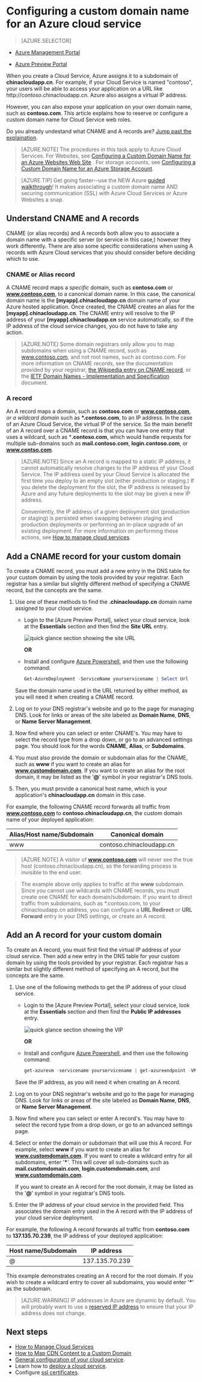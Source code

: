 <properties
	pageTitle="Configure a custom domain name in Cloud Services  | Windows Azure"
	description="Learn how to expose your Azure application or data to the internet on a custom domain by configuring DNS settings.  These examples use the Azure Management Portal."
	services="cloud-services"
	documentationCenter=".net"
	authors="Thraka"
	manager="timlt"
	editor=""/>

<tags
	ms.service="cloud-services"
	ms.date="09/22/2015"
	wacn.date=""/>

# Configuring a custom domain name for an Azure cloud service

> [AZURE.SELECTOR]
- [Azure Management Portal](/documentation/articles/cloud-services-custom-domain-name)
<!-- deleted by customization
- [Azure Management Portal](/documentation/articles/cloud-services-custom-domain-name-portal)

When you create a Cloud Service, Azure assigns it to a subdomain of **chinacloudapp.cn**. For example, if your Cloud Service is named "contoso", your users will be able to access your application on a URL like http://contoso.chinacloudapp.cn. Azure also assigns a virtual IP address.
-->
<!-- keep by customization: begin -->
- [Azure Preview Portal](/documentation/articles/cloud-services-custom-domain-name-portal)

When you create a Cloud Service, Azure assigns it to a subdomain of **chinacloudapp.cn**. For example, if your Cloud Service is named "contoso", your users will be able to access your application on a URL like http://*contoso*.chinacloudapp.cn. Azure also assigns a virtual IP address.
<!-- keep by customization: end -->

However, you can also expose your application on your own domain name, such as **contoso.com**. This article explains how to reserve or configure a custom domain name for Cloud Service web roles.

Do you already undestand what CNAME and A records are? [Jump past the explaination](#add-a-cname-record-for-your-custom-domain).

> [AZURE.NOTE]
> The procedures in this task apply to Azure Cloud Services. For Websites, see [Configuring a Custom Domain Name for an Azure <!-- deleted by customization Websites](/documentation/articles/web-sites-custom-domain-name) --><!-- keep by customization: begin --> Websites Web Site](/documentation/articles/app-service-web/web-sites-custom-domain-name) <!-- keep by customization: end -->. For storage accounts, see [Configuring a Custom Domain Name for an Azure Storage Account](/documentation/articles/storage-custom-domain-name).

<p/>

> [AZURE.TIP]
> Get going faster--use the NEW Azure [guided <!-- deleted by customization walkthrough](http://support.microsoft.com/kb/2990804)! --><!-- keep by customization: begin --> walkthrough](http://support.microsoft.com/zh-cn/kb/2990804)! <!-- keep by customization: end -->  It makes associating a custom domain name AND securing communication (SSL) with Azure Cloud Services or Azure Websites a snap.

## Understand CNAME and A records

CNAME (or alias records) and A records both allow you to associate a domain name with a specific server (or service in this case,) however they work differently. There are also some specific considerations when using A records with Azure Cloud services that you should consider before deciding which to use.

### CNAME or Alias record

A CNAME record maps a *specific* domain, such as **contoso.com** or **www.contoso.com**, to a canonical domain name. In this case, the canonical domain name is the **[myapp].chinacloudapp.cn** domain name of your Azure hosted application. Once created, the CNAME creates an alias for the **[myapp].chinacloudapp.cn**. The CNAME entry will resolve to the IP address of your **[myapp].chinacloudapp.cn** service automatically, so if the IP address of the cloud service changes, you do not have to take any action.

> [AZURE.NOTE]
> Some domain registrars only allow you to map subdomains when using a CNAME record, such as www.contoso.com, and not root names, such as contoso.com. For more information on CNAME records, see the documentation provided by your registrar, [the Wikipedia entry on CNAME record](http://en.wikipedia.org/wiki/CNAME_record), or the [IETF Domain Names - Implementation and Specification](http://tools.ietf.org/html/rfc1035) document.

### A record

An *A* record maps a domain, such as **contoso.com** or **www.contoso.com**, *or a wildcard domain* such as **\*.contoso.com**, to an IP address. In the case of an Azure Cloud Service, the virtual IP of the service. So the main benefit of an A record over a CNAME record is that you can have one entry that uses a wildcard, such as \***.contoso.com**, which would handle requests for multiple sub-domains such as **mail.contoso.com**, **login.contoso.com**, or **www.contso.com**.

> [AZURE.NOTE]
> Since an A record is mapped to a static IP address, it cannot automatically resolve changes to the IP address of your Cloud Service. The IP address used by your Cloud Service is allocated the first time you deploy to an empty slot (either production or staging.) If you delete the deployment for the slot, the IP address is released by Azure and any future deployments to the slot may be given a new IP address.
>
> Conveniently, the IP address of a given deployment slot (production or staging) is persisted when swapping between staging and production deployments or performing an in-place upgrade of an existing deployment. For more information on performing these actions, see [How to manage cloud services](/documentation/articles/cloud-services-how-to-manage).


## Add a CNAME record for your custom domain

To create a CNAME record, you must add a new entry in the DNS table for your custom domain by using the tools provided by your registrar. Each registrar has a similar but slightly different method of specifying a CNAME record, but the concepts are the same.

1. Use one of these methods to find the **.chinacloudapp.cn** domain name assigned to your cloud service.

    * Login to the [Azure <!-- deleted by customization Management --><!-- keep by customization: begin --> Preview <!-- keep by customization: end --> Portal], select your cloud service, look at the **Essentials** section and then find the **Site URL** entry.

        ![quick glance section showing the site URL][csurl]
            
        **OR**
  
    * Install and configure [Azure Powershell](/documentation/articles/powershell-install-configure), and then use the following command:

        ```powershell
        Get-AzureDeployment -ServiceName yourservicename | Select Url
        ```
    
    Save the domain name used in the URL returned by either method, as you will need it when creating a CNAME record.

1.  Log on to your DNS registrar's website and go to the page for managing DNS. Look for links or areas of the site labeled as **Domain Name**, **DNS**, or **Name Server Management**.

2.  Now find where you can select or enter CNAME's. You may have to select the record type from a drop down, or go to an advanced settings page. You should look for the words **CNAME**, **Alias**, or **Subdomains**.

3.  You must also provide the domain or subdomain alias for the CNAME, such as **www** if you want to create an alias for **www.customdomain.com**. If you want to create an alias for the root domain, it may be listed as the '**@**' symbol in your registrar's DNS tools.

4. Then, you must provide a canonical host name, which is your application's **chinacloudapp.cn** domain in this case.

For example, the following CNAME record forwards all traffic from **www.contoso.com** to **contoso.chinacloudapp.cn**, the custom domain name of your deployed application:

| Alias/Host name/Subdomain | Canonical domain     |
| ------------------------- | -------------------- |
| www                       | contoso.chinacloudapp.cn |

> [AZURE.NOTE]
A visitor of **www.contoso.com** will never see the true host
(contoso.chinacloudapp.cn), so the forwarding process is invisible to the
end user.

> The example above only applies to traffic at the **www** subdomain. Since you cannot use wildcards with CNAME records, you must create one CNAME for each domain/subdomain. If you want to direct  traffic from subdomains, such as *.contoso.com, to your chinacloudapp.cn address, you can configure a **URL Redirect** or **URL Forward** entry in your DNS settings, or create an A record.


## Add an A record for your custom domain

To create an A record, you must first find the virtual IP address of your cloud service. Then add a new entry in the DNS table for your custom domain by using the tools provided by your registrar. Each registrar has a similar but slightly different method of specifying an A record, but the concepts are the same.

1. Use one of the following methods to get the IP address of your cloud service.

    * Login to the [Azure <!-- deleted by customization Management --><!-- keep by customization: begin --> Preview <!-- keep by customization: end --> Portal], select your cloud service, look at the **Essentials** section and then find the **Public IP addresses** entry.

        ![quick glance section showing the VIP][vip]

        **OR**

    * Install and configure [Azure Powershell](/documentation/articles/powershell-install-configure), and then use the following command:

        ```powershell
        get-azurevm -servicename yourservicename | get-azureendpoint -VM {$_.VM} | select Vip
        ```
    
    Save the IP address, as you will need it when creating an A record.

1.  Log on to your DNS registrar's website and go to the page for managing DNS. Look for links or areas of the site labeled as **Domain Name**, **DNS**, or **Name Server Management**.

2.  Now find where you can select or enter A record's. You may have to select the record type from a drop down, or go to an advanced settings page.

3. Select or enter the domain or subdomain that will use this A record. For example, select **www** if you want to create an alias for **www.customdomain.com**. If you want to create a wildcard entry for all subdomains, enter '__*__'. This will cover all sub-domains such as **mail.customdomain.com**, **login.customdomain.com**, and **www.customdomain.com**.

    If you want to create an A record for the root domain, it may be listed as the '**@**' symbol in your registrar's DNS tools.

4. Enter the IP address of your cloud service in the provided field. This associates the domain entry used in the A record with the IP address of your cloud service deployment.

For example, the following A record forwards all traffic from **contoso.com** to **137.135.70.239**, the IP address of your deployed application:

| Host name/Subdomain | IP address     |
| ------------------- | -------------- |
| @                   | 137.135.70.239 |


This example demonstrates creating an A record for the root domain. If you wish to create a wildcard entry to cover all subdomains, you would enter '__*__' as the subdomain.

>[AZURE.WARNING]
>IP addresses in Azure are dynamic by default. You will probably want to use a [reserved IP address](/documentation/articles/virtual-networks-reserved-public-ip) to ensure that your IP address does not change.

## Next steps

* [How to Manage Cloud Services](/documentation/articles/cloud-services-how-to-manage)
* [How to Map CDN Content to a Custom Domain](/documentation/articles/cdn-map-content-to-custom-domain)
* [General configuration of your cloud service](/documentation/articles/cloud-services-how-to-configure-portal).
* Learn how to [deploy a cloud service](/documentation/articles/cloud-services-how-to-create-deploy-portal).
* Configure [ssl certificates](/documentation/articles/cloud-services-configure-ssl-certificate-portal).

[Expose Your Application on a Custom Domain]: #access-app
[Add a CNAME Record for Your Custom Domain]: #add-cname
[Expose Your Data on a Custom Domain]: #access-data
[VIP swaps]: http://msdn.microsoft.com/zh-cn/library/ee517253.aspx
[Create a CNAME record that associates the subdomain with the storage account]: #create-cname
<!-- deleted by customization
[Azure Management Portal]: https://manage.windowsazure.cn
-->
<!-- keep by customization: begin -->
[Azure Preview Portal]: https://manage.windowsazure.cn
<!-- keep by customization: end -->
[vip]: ./media/cloud-services-custom-domain-name-portal/csvip.png
[csurl]: ./media/cloud-services-custom-domain-name-portal/csurl.png
 
